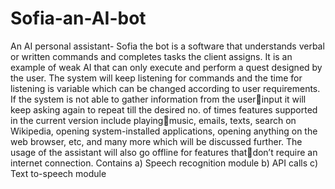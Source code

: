 # Sofia-an-AI-bot
An AI personal assistant- Sofia the bot is a software that understands verbal or written commands and completes tasks the client assigns. It is an example of weak AI that can only execute and perform a quest designed by the user.
The system will keep listening for commands and the time for listening is variable which can be changed according to user requirements. 
If the system is not able to gather information from the userinput it will keep asking again to repeat till the desired no. of times features supported in the current version include playingmusic, emails, texts, search on Wikipedia, opening system-installed applications, opening anything on the web browser, etc, and many more which will be discussed further.
The usage of the assistant will also go offline for features thatdon’t require an internet connection. 
Contains a) Speech recognition module b) API calls c) Text to-speech module


